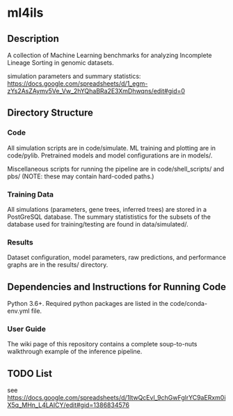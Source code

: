 # ml4ils
## Description
A collection of Machine Learning benchmarks for analyzing Incomplete Lineage Sorting in genomic datasets.

simulation parameters and summary statistics: https://docs.google.com/spreadsheets/d/1_egm-zYs2AsZAymv5Ve_Vw_2hYQhaBRa2E3XmDhwqns/edit#gid=0

## Directory Structure

### Code
All simulation scripts are in code/simulate.  ML training and plotting are in code/pylib. Pretrained models and model configurations are in models/.

Miscellaneous scripts for running the pipeline are in code/shell_scripts/ and pbs/ (NOTE: these may contain hard-coded paths.)

### Training Data
All simulations (parameters, gene trees, inferred trees) are stored in a PostGreSQL database.  The summary statististics for the subsets of the database used for training/testing are found in data/simulated/.

### Results
Dataset configuration, model parameters, raw predictions, and performance graphs are in the results/ directory.

## Dependencies and Instructions for Running Code

Python 3.6+.  Required python packages are listed in the code/conda-env.yml file.

### User Guide
The wiki page of this repository contains a complete soup-to-nuts walkthrough example of the inference pipeline.

## TODO List
see https://docs.google.com/spreadsheets/d/1ltwQcEvl_9chGwFglrYC9aERxm0iX5q_MHn_L4LAICY/edit#gid=1386834576
